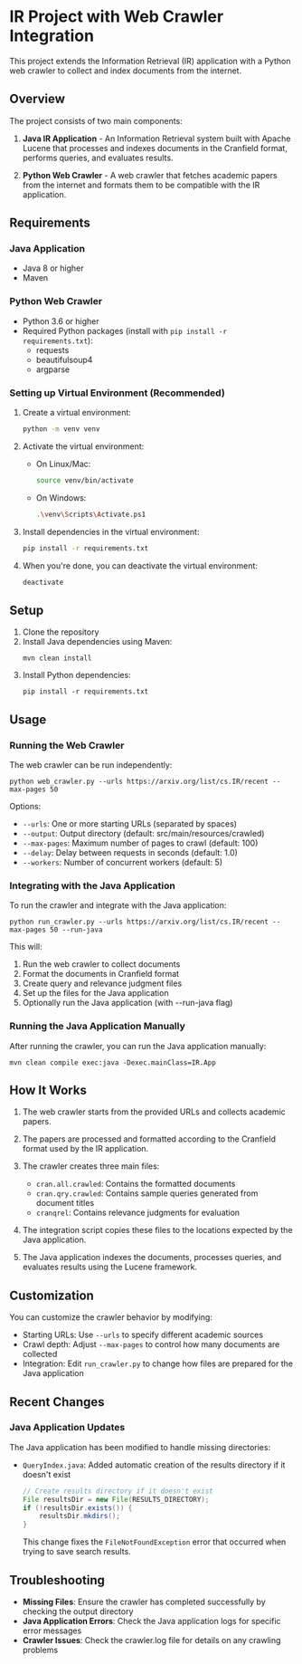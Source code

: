 # IR Project with Web Crawler Integration

This project extends the Information Retrieval (IR) application with a Python web crawler to collect and index documents from the internet.

## Overview

The project consists of two main components:

1. **Java IR Application** - An Information Retrieval system built with Apache Lucene that processes and indexes documents in the Cranfield format, performs queries, and evaluates results.

2. **Python Web Crawler** - A web crawler that fetches academic papers from the internet and formats them to be compatible with the IR application.

## Requirements

### Java Application
- Java 8 or higher
- Maven

### Python Web Crawler
- Python 3.6 or higher
- Required Python packages (install with `pip install -r requirements.txt`):
  - requests
  - beautifulsoup4
  - argparse

### Setting up Virtual Environment (Recommended)
1. Create a virtual environment:
   ```bash
   python -m venv venv
   ```

2. Activate the virtual environment:
   - On Linux/Mac:
     ```bash
     source venv/bin/activate
     ```
   - On Windows:
     ```bash
     .\venv\Scripts\Activate.ps1
     ```

3. Install dependencies in the virtual environment:
   ```bash
   pip install -r requirements.txt
   ```

4. When you're done, you can deactivate the virtual environment:
   ```bash
   deactivate
   ```

## Setup

1. Clone the repository
2. Install Java dependencies using Maven:
   ```
   mvn clean install
   ```
3. Install Python dependencies:
   ```
   pip install -r requirements.txt
   ```

## Usage

### Running the Web Crawler

The web crawler can be run independently:

```
python web_crawler.py --urls https://arxiv.org/list/cs.IR/recent --max-pages 50
```

Options:
- `--urls`: One or more starting URLs (separated by spaces)
- `--output`: Output directory (default: src/main/resources/crawled)
- `--max-pages`: Maximum number of pages to crawl (default: 100)
- `--delay`: Delay between requests in seconds (default: 1.0)
- `--workers`: Number of concurrent workers (default: 5)

### Integrating with the Java Application

To run the crawler and integrate with the Java application:

```
python run_crawler.py --urls https://arxiv.org/list/cs.IR/recent --max-pages 50 --run-java
```

This will:
1. Run the web crawler to collect documents
2. Format the documents in Cranfield format
3. Create query and relevance judgment files
4. Set up the files for the Java application
5. Optionally run the Java application (with --run-java flag)

### Running the Java Application Manually

After running the crawler, you can run the Java application manually:

```
mvn clean compile exec:java -Dexec.mainClass=IR.App
```
 

## How It Works

1. The web crawler starts from the provided URLs and collects academic papers.
2. The papers are processed and formatted according to the Cranfield format used by the IR application.
3. The crawler creates three main files:
   - `cran.all.crawled`: Contains the formatted documents
   - `cran.qry.crawled`: Contains sample queries generated from document titles
   - `cranqrel`: Contains relevance judgments for evaluation

4. The integration script copies these files to the locations expected by the Java application.
5. The Java application indexes the documents, processes queries, and evaluates results using the Lucene framework.

## Customization

You can customize the crawler behavior by modifying:

- Starting URLs: Use `--urls` to specify different academic sources
- Crawl depth: Adjust `--max-pages` to control how many documents are collected
- Integration: Edit `run_crawler.py` to change how files are prepared for the Java application

## Recent Changes

### Java Application Updates
The Java application has been modified to handle missing directories:

- `QueryIndex.java`: Added automatic creation of the results directory if it doesn't exist
  ```java
  // Create results directory if it doesn't exist
  File resultsDir = new File(RESULTS_DIRECTORY);
  if (!resultsDir.exists()) {
      resultsDir.mkdirs();
  }
  ```
  This change fixes the `FileNotFoundException` error that occurred when trying to save search results.

## Troubleshooting

- **Missing Files**: Ensure the crawler has completed successfully by checking the output directory
- **Java Application Errors**: Check the Java application logs for specific error messages
- **Crawler Issues**: Check the crawler.log file for details on any crawling problems 